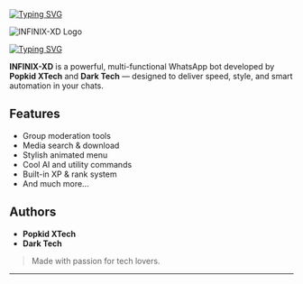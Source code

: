 <a href="https://git.io/typing-svg" target="_blank">
  <img src="https://readme-typing-svg.demolab.com?font=Black+Ops+One&size=50&pause=1000&color=FF0000&center=true&width=900&height=100&lines=INFINIX+XD;POWERED+BY+DARKDEV+TECH;SUPPORTED+BY+POPKIDDEVS" alt="Typing SVG" />
</a>

![INFINIX-XD Logo](https://files.catbox.moe/td1jlg.png)

<a href="https://git.io/typing-svg" target="_blank">
  <img src="https://readme-typing-svg.demolab.com?font=Orbitron&size=50&pause=1000&color=FF0000&center=true&width=900&height=100&lines=RELEASED+ON+18.04.2025" alt="Typing SVG" />
</a>

**INFINIX-XD** is a powerful, multi-functional WhatsApp bot developed by **Popkid XTech** and **Dark Tech** — designed to deliver speed, style, and smart automation in your chats.

## Features

- Group moderation tools  
- Media search & download  
- Stylish animated menu  
- Cool AI and utility commands  
- Built-in XP & rank system  
- And much more...

## Authors

- **Popkid XTech**
- **Dark Tech**

> Made with passion for tech lovers.

---


